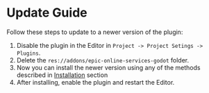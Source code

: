 # Update Guide

Follow these steps to update to a newer version of the plugin:

1. Disable the plugin in the Editor in `Project -> Project Setings -> Plugins`.
2. Delete the `res://addons/epic-online-services-godot` folder.
3. Now you can install the newer version using any of the methods described in [Installation](/docs/installation) section
4. After installing, enable the plugin and restart the Editor.